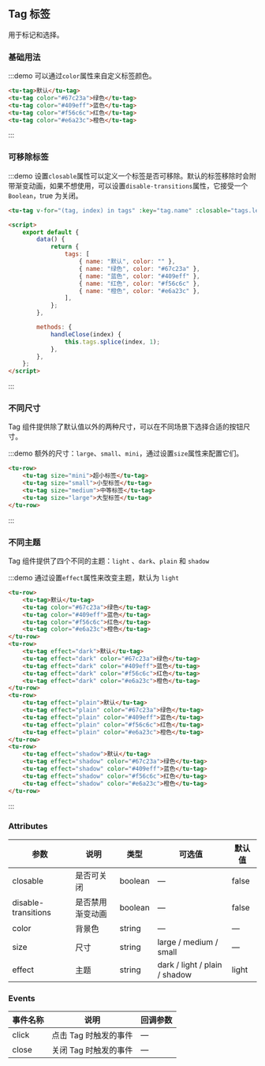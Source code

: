 ## Tag 标签

用于标记和选择。

### 基础用法

:::demo 可以通过`color`属性来自定义标签颜色。

```html
<tu-tag>默认</tu-tag>
<tu-tag color="#67c23a">绿色</tu-tag>
<tu-tag color="#409eff">蓝色</tu-tag>
<tu-tag color="#f56c6c">红色</tu-tag>
<tu-tag color="#e6a23c">橙色</tu-tag>
```

:::

### 可移除标签

:::demo 设置`closable`属性可以定义一个标签是否可移除。默认的标签移除时会附带渐变动画，如果不想使用，可以设置`disable-transitions`属性，它接受一个`Boolean`，true 为关闭。

```html
<tu-tag v-for="(tag, index) in tags" :key="tag.name" :closable="tags.length !== 1" :color="tag.color" effect="plain" @close="handleClose(index)"> {{tag.name}} </tu-tag>

<script>
	export default {
		data() {
			return {
				tags: [
					{ name: "默认", color: "" },
					{ name: "绿色", color: "#67c23a" },
					{ name: "蓝色", color: "#409eff" },
					{ name: "红色", color: "#f56c6c" },
					{ name: "橙色", color: "#e6a23c" },
				],
			};
		},

		methods: {
			handleClose(index) {
				this.tags.splice(index, 1);
			},
		},
	};
</script>
```

:::

### 不同尺寸

Tag 组件提供除了默认值以外的两种尺寸，可以在不同场景下选择合适的按钮尺寸。

:::demo 额外的尺寸：`large`、`small`、`mini`，通过设置`size`属性来配置它们。

```html
<tu-row>
	<tu-tag size="mini">超小标签</tu-tag>
	<tu-tag size="small">小型标签</tu-tag>
	<tu-tag size="medium">中等标签</tu-tag>
	<tu-tag size="large">大型标签</tu-tag>
</tu-row>
```

:::

### 不同主题

Tag 组件提供了四个不同的主题：`light` 、`dark`、`plain` 和 `shadow`

:::demo 通过设置`effect`属性来改变主题，默认为 `light`

```html
<tu-row>
	<tu-tag>默认</tu-tag>
	<tu-tag color="#67c23a">绿色</tu-tag>
	<tu-tag color="#409eff">蓝色</tu-tag>
	<tu-tag color="#f56c6c">红色</tu-tag>
	<tu-tag color="#e6a23c">橙色</tu-tag>
</tu-row>
<tu-row>
	<tu-tag effect="dark">默认</tu-tag>
	<tu-tag effect="dark" color="#67c23a">绿色</tu-tag>
	<tu-tag effect="dark" color="#409eff">蓝色</tu-tag>
	<tu-tag effect="dark" color="#f56c6c">红色</tu-tag>
	<tu-tag effect="dark" color="#e6a23c">橙色</tu-tag>
</tu-row>
<tu-row>
	<tu-tag effect="plain">默认</tu-tag>
	<tu-tag effect="plain" color="#67c23a">绿色</tu-tag>
	<tu-tag effect="plain" color="#409eff">蓝色</tu-tag>
	<tu-tag effect="plain" color="#f56c6c">红色</tu-tag>
	<tu-tag effect="plain" color="#e6a23c">橙色</tu-tag>
</tu-row>
<tu-row>
	<tu-tag effect="shadow">默认</tu-tag>
	<tu-tag effect="shadow" color="#67c23a">绿色</tu-tag>
	<tu-tag effect="shadow" color="#409eff">蓝色</tu-tag>
	<tu-tag effect="shadow" color="#f56c6c">红色</tu-tag>
	<tu-tag effect="shadow" color="#e6a23c">橙色</tu-tag>
</tu-row>
```

:::

### Attributes

| 参数                | 说明             | 类型    | 可选值                        | 默认值 |
| ------------------- | ---------------- | ------- | ----------------------------- | ------ |
| closable            | 是否可关闭       | boolean | —                             | false  |
| disable-transitions | 是否禁用渐变动画 | boolean | —                             | false  |
| color               | 背景色           | string  | —                             | —      |
| size                | 尺寸             | string  | large / medium / small        | —      |
| effect              | 主题             | string  | dark / light / plain / shadow | light  |

### Events

| 事件名称 | 说明                  | 回调参数 |
| -------- | --------------------- | -------- |
| click    | 点击 Tag 时触发的事件 | —        |
| close    | 关闭 Tag 时触发的事件 | —        |
